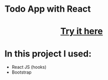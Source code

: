 # Todo App with React

   <h1 align="center"><a href='https://my-todos-online.netlify.app/'>Try it here</a></h1>


# In this project I used:

- React JS (hooks)
- Bootstrap
